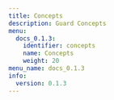 ```yaml
---
title: Concepts
description: Guard Concepts
menu:
  docs_0.1.3:
    identifier: concepts
    name: Concepts
    weight: 20
menu_name: docs_0.1.3
info:
  version: 0.1.3
---
```


